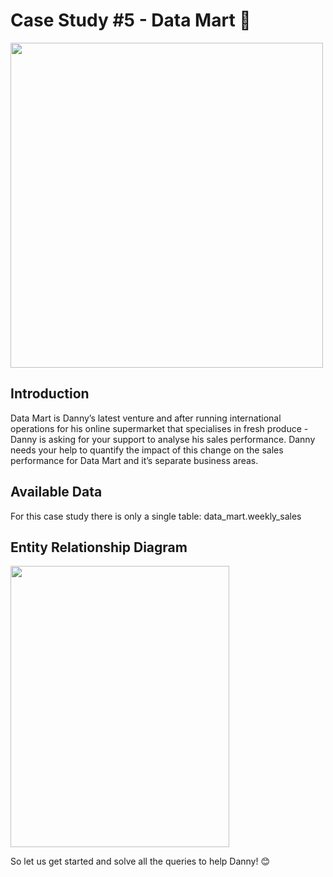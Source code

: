 # Case Study #5 - Data Mart 🏬
<img src="https://github.com/Aditi-2512/8Weeks_SQL_Challenge/assets/137753595/61faaeec-43b0-45ca-831c-0cf23928f4a1" width="500" height="520">

## Introduction
Data Mart is Danny’s latest venture and after running international operations for his online supermarket that specialises in fresh produce - Danny is asking for your support to analyse his sales performance.
Danny needs your help to quantify the impact of this change on the sales performance for Data Mart and it’s separate business areas.
## Available Data
For this case study there is only a single table: data_mart.weekly_sales
## Entity Relationship Diagram
<img src="https://github.com/Aditi-2512/8Weeks_SQL_Challenge/assets/137753595/5f22773a-9242-4803-a529-49a2a28c4aec" width="350" height="450">

So let us get started and solve all the queries to help Danny! 😊
